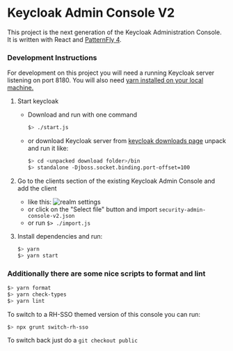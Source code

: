 # Keycloak Admin Console V2
This project is the next generation of the Keycloak Administration Console.  It is written with React and [PatternFly 4][1].

### Development Instructions

For development on this project you will need a running Keycloak server listening on port 8180.  You will also need [yarn installed on your local machine.][2]

1. Start keycloak
    * Download and run with one command
        ```bash
        $> ./start.js
        ```
    * or download Keycloak server from [keycloak downloads page][3] unpack and run it like:
        ```bash
        $> cd <unpacked download folder>/bin
        $> standalone -Djboss.socket.binding.port-offset=100
        ```
1. Go to the clients section of the existing Keycloak Admin Console and add the client
    * like this:
    ![realm settings](./realm-settings.png "Realm Settings")
    * or click on the "Select file" button and import `security-admin-console-v2.json`
    * or run `$> ./import.js`

1. Install dependencies and run:
    ```bash
    $> yarn
    $> yarn start
    ```

### Additionally there are some nice scripts to format and lint

```bash
$> yarn format
$> yarn check-types
$> yarn lint
```

To switch to a RH-SSO themed version of this console you can run:

```bash
$> npx grunt switch-rh-sso
```

To switch back just do a `git checkout public`

[1]: https://www.patternfly.org/v4/
[2]: (https://classic.yarnpkg.com)
[3]: https://www.keycloak.org/downloads